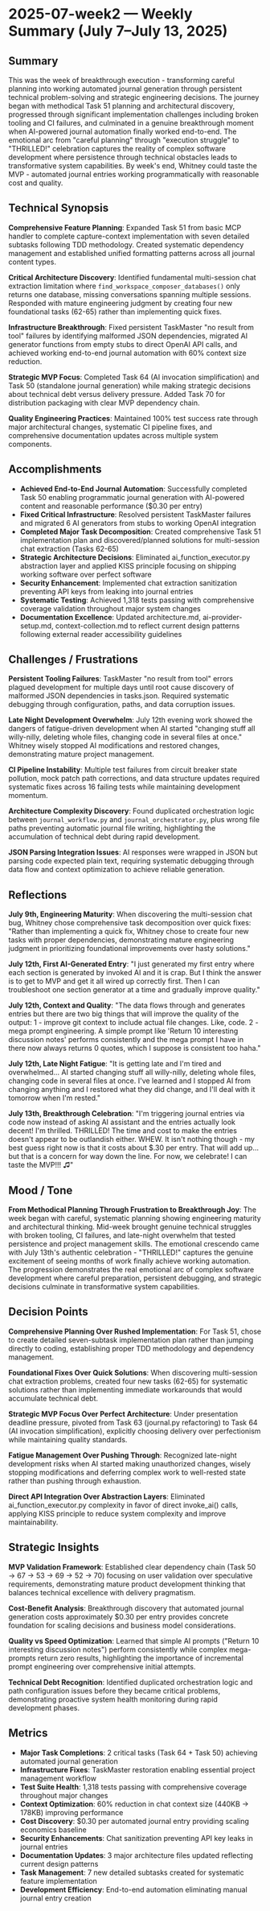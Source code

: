 # 2025-07-week2 — Weekly Summary (July 7–July 13, 2025)

## Summary

This was the week of breakthrough execution - transforming careful planning into working automated journal generation through persistent technical problem-solving and strategic engineering decisions. The journey began with methodical Task 51 planning and architectural discovery, progressed through significant implementation challenges including broken tooling and CI failures, and culminated in a genuine breakthrough moment when AI-powered journal automation finally worked end-to-end. The emotional arc from "careful planning" through "execution struggle" to "THRILLED!" celebration captures the reality of complex software development where persistence through technical obstacles leads to transformative system capabilities. By week's end, Whitney could taste the MVP - automated journal entries working programmatically with reasonable cost and quality.

## Technical Synopsis

**Comprehensive Feature Planning**: Expanded Task 51 from basic MCP handler to complete capture-context implementation with seven detailed subtasks following TDD methodology. Created systematic dependency management and established unified formatting patterns across all journal content types.

**Critical Architecture Discovery**: Identified fundamental multi-session chat extraction limitation where `find_workspace_composer_databases()` only returns one database, missing conversations spanning multiple sessions. Responded with mature engineering judgment by creating four new foundational tasks (62-65) rather than implementing quick fixes.

**Infrastructure Breakthrough**: Fixed persistent TaskMaster "no result from tool" failures by identifying malformed JSON dependencies, migrated AI generator functions from empty stubs to direct OpenAI API calls, and achieved working end-to-end journal automation with 60% context size reduction.

**Strategic MVP Focus**: Completed Task 64 (AI invocation simplification) and Task 50 (standalone journal generation) while making strategic decisions about technical debt versus delivery pressure. Added Task 70 for distribution packaging with clear MVP dependency chain.

**Quality Engineering Practices**: Maintained 100% test success rate through major architectural changes, systematic CI pipeline fixes, and comprehensive documentation updates across multiple system components.

## Accomplishments

- **Achieved End-to-End Journal Automation**: Successfully completed Task 50 enabling programmatic journal generation with AI-powered content and reasonable performance ($0.30 per entry)
- **Fixed Critical Infrastructure**: Resolved persistent TaskMaster failures and migrated 6 AI generators from stubs to working OpenAI integration
- **Completed Major Task Decomposition**: Created comprehensive Task 51 implementation plan and discovered/planned solutions for multi-session chat extraction (Tasks 62-65)
- **Strategic Architecture Decisions**: Eliminated ai_function_executor.py abstraction layer and applied KISS principle focusing on shipping working software over perfect software
- **Security Enhancement**: Implemented chat extraction sanitization preventing API keys from leaking into journal entries
- **Systematic Testing**: Achieved 1,318 tests passing with comprehensive coverage validation throughout major system changes
- **Documentation Excellence**: Updated architecture.md, ai-provider-setup.md, context-collection.md to reflect current design patterns following external reader accessibility guidelines

## Challenges / Frustrations

**Persistent Tooling Failures**: TaskMaster "no result from tool" errors plagued development for multiple days until root cause discovery of malformed JSON dependencies in tasks.json. Required systematic debugging through configuration, paths, and data corruption issues.

**Late Night Development Overwhelm**: July 12th evening work showed the dangers of fatigue-driven development when AI started "changing stuff all willy-nilly, deleting whole files, changing code in several files at once." Whitney wisely stopped AI modifications and restored changes, demonstrating mature project management.

**CI Pipeline Instability**: Multiple test failures from circuit breaker state pollution, mock patch path corrections, and data structure updates required systematic fixes across 16 failing tests while maintaining development momentum.

**Architecture Complexity Discovery**: Found duplicated orchestration logic between `journal_workflow.py` and `journal_orchestrator.py`, plus wrong file paths preventing automatic journal file writing, highlighting the accumulation of technical debt during rapid development.

**JSON Parsing Integration Issues**: AI responses were wrapped in JSON but parsing code expected plain text, requiring systematic debugging through data flow and context optimization to achieve reliable generation.

## Reflections

**July 9th, Engineering Maturity**: When discovering the multi-session chat bug, Whitney chose comprehensive task decomposition over quick fixes: "Rather than implementing a quick fix, Whitney chose to create four new tasks with proper dependencies, demonstrating mature engineering judgment in prioritizing foundational improvements over hasty solutions."

**July 12th, First AI-Generated Entry**: "I just generated my first entry where each section is generated by invoked AI and it is crap. But I think the answer is to get to MVP and get it all wired up correctly first. Then I can troubleshoot one section generator at a time and gradually improve quality."

**July 12th, Context and Quality**: "The data flows through and generates entries but there are two big things that will improve the quality of the output: 1 - improve git context to include actual file changes. Like, code. 2 - mega prompt engineering. A simple prompt like 'Return 10 interesting discussion notes' performs consistently and the mega prompt I have in there now always returns 0 quotes, which I suppose is consistent too haha."

**July 12th, Late Night Fatigue**: "It is getting late and I'm tired and overwhelmed... AI started changing stuff all willy-nilly, deleting whole files, changing code in several files at once. I've learned and I stopped AI from changing anything and I restored what they did change, and I'll deal with it tomorrow when I'm rested."

**July 13th, Breakthrough Celebration**: "I'm triggering journal entries via code now instead of asking AI assistant and the entries actually look decent! I'm thrilled. THRILLED! The time and cost to make the entries doesn't appear to be outlandish either. WHEW. It isn't nothing though - my best guess right now is that it costs about $.30 per entry. That will add up... but that is a concern for way down the line. For now, we celebrate! I can taste the MVP!!! ♫"

## Mood / Tone

**From Methodical Planning Through Frustration to Breakthrough Joy**: The week began with careful, systematic planning showing engineering maturity and architectural thinking. Mid-week brought genuine technical struggles with broken tooling, CI failures, and late-night overwhelm that tested persistence and project management skills. The emotional crescendo came with July 13th's authentic celebration - "THRILLED!" captures the genuine excitement of seeing months of work finally achieve working automation. The progression demonstrates the real emotional arc of complex software development where careful preparation, persistent debugging, and strategic decisions culminate in transformative system capabilities.

## Decision Points

**Comprehensive Planning Over Rushed Implementation**: For Task 51, chose to create detailed seven-subtask implementation plan rather than jumping directly to coding, establishing proper TDD methodology and dependency management.

**Foundational Fixes Over Quick Solutions**: When discovering multi-session chat extraction problems, created four new tasks (62-65) for systematic solutions rather than implementing immediate workarounds that would accumulate technical debt.

**Strategic MVP Focus Over Perfect Architecture**: Under presentation deadline pressure, pivoted from Task 63 (journal.py refactoring) to Task 64 (AI invocation simplification), explicitly choosing delivery over perfectionism while maintaining quality standards.

**Fatigue Management Over Pushing Through**: Recognized late-night development risks when AI started making unauthorized changes, wisely stopping modifications and deferring complex work to well-rested state rather than pushing through exhaustion.

**Direct API Integration Over Abstraction Layers**: Eliminated ai_function_executor.py complexity in favor of direct invoke_ai() calls, applying KISS principle to reduce system complexity and improve maintainability.

## Strategic Insights

**MVP Validation Framework**: Established clear dependency chain (Task 50 → 67 → 53 → 69 → 52 → 70) focusing on user validation over speculative requirements, demonstrating mature product development thinking that balances technical excellence with delivery pragmatism.

**Cost-Benefit Analysis**: Breakthrough discovery that automated journal generation costs approximately $0.30 per entry provides concrete foundation for scaling decisions and business model considerations.

**Quality vs Speed Optimization**: Learned that simple AI prompts ("Return 10 interesting discussion notes") perform consistently while complex mega-prompts return zero results, highlighting the importance of incremental prompt engineering over comprehensive initial attempts.

**Technical Debt Recognition**: Identified duplicated orchestration logic and path configuration issues before they became critical problems, demonstrating proactive system health monitoring during rapid development phases.

## Metrics

- **Major Task Completions**: 2 critical tasks (Task 64 + Task 50) achieving automated journal generation
- **Infrastructure Fixes**: TaskMaster restoration enabling essential project management workflow
- **Test Suite Health**: 1,318 tests passing with comprehensive coverage throughout major changes
- **Context Optimization**: 60% reduction in chat context size (440KB → 178KB) improving performance
- **Cost Discovery**: $0.30 per automated journal entry providing scaling economics baseline
- **Security Enhancements**: Chat sanitization preventing API key leaks in journal entries
- **Documentation Updates**: 3 major architecture files updated reflecting current design patterns
- **Task Management**: 7 new detailed subtasks created for systematic feature implementation
- **Development Efficiency**: End-to-end automation eliminating manual journal entry creation 